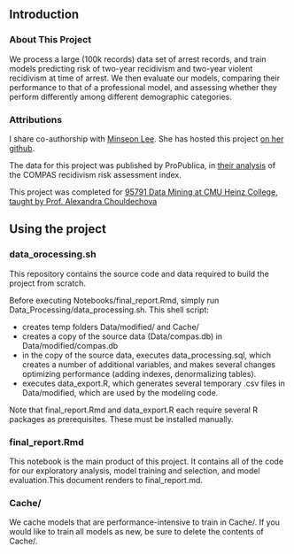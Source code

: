## Introduction
### About This Project
We process a large (100k records) data set of arrest records, and train models predicting risk of two-year recidivism and two-year violent recidivism at time of arrest. We then evaluate our models, comparing their performance to that of a professional model, and assessing whether they perform differently among different demographic categories. 

### Attributions
I share co-authorship with [Minseon Lee](mailto:minseonl@andrew.cmu.edu). She has hosted this project [on her github](github.com/mins-lee/recidivism-prediction). 

The data for this project was published by ProPublica, in [their analysis](github.com/propublica/compas-analysis) of the COMPAS recidivism risk assessment index. 

This project was completed for [95791 Data Mining at CMU Heinz College, taught by Prof. Alexandra Chouldechova](https://www.andrew.cmu.edu/user/achoulde/95791/index.html)

## Using the project

### data_orocessing.sh

This repository contains the source code and data required to build the project from scratch.

Before executing Notebooks/final_report.Rmd, simply run Data_Processing/data_processing.sh. This shell script:
   - creates temp folders Data/modified/ and Cache/
   - creates a copy of the source data (Data/compas.db) in Data/modified/compas.db
   - in the copy of the source data, executes data_processing.sql, which creates a number of additional variables, and makes several changes optimizing performance (adding indexes, denormalizing tables).
   - executes data_export.R, which generates several temporary .csv files in Data/modified, which are used by the modeling code.

Note that final_report.Rmd and data_export.R each require several R packages as prerequisites. These must be installed manually.
### final_report.Rmd

This notebook is the main product of this project. It contains all of the code for our exploratory analysis, model training and selection, and model evaluation.This document renders to final_report.md.
### Cache/
We cache models that are performance-intensive to train in Cache/. If you would like to train all models as new, be sure to delete the contents of Cache/.
